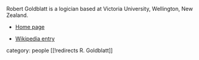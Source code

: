 
Robert Goldblatt is a logician based at Victoria University, Wellington, New Zealand.

* [Home page](http://homepages.mcs.vuw.ac.nz/~rob/)



* [Wikipedia entry](http://en.wikipedia.org/wiki/Robert_Goldblatt)



category: people
[[!redirects R. Goldblatt]]